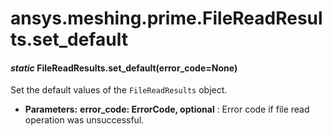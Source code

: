 # ansys.meshing.prime.FileReadResults.set_default

<a id="ansys.meshing.prime.FileReadResults.set_default"></a>

#### *static* FileReadResults.set_default(error_code=None)

Set the default values of the `FileReadResults` object.

* **Parameters:**
  **error_code: ErrorCode, optional**
  : Error code if file read operation was unsuccessful.

<!-- !! processed by numpydoc !! -->
